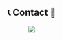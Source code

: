 <!--
**tWwilight/tWwilight** is a ✨ _special_ ✨ repository because its `README.md` (this file) appears on your GitHub profile.

Here are some ideas to get you started:

- 🔭 I’m currently working on ...
- 🌱 I’m currently learning ...
- 👯 I’m looking to collaborate on ...
- 🤔 I’m looking for help with ...
- 💬 Ask me about ...
- 📫 How to reach me: ...
- 😄 Pronouns: ...
- ⚡ Fun fact: ...
-->

<div align=center><h2>📞 Contact 💬</h2></div>

<div align=center> 
  <img src="https://img.shields.io/badge/brandon032@hanyang.ac.kr-EA4335?style=for-the-badge&logo=Gmail&logoColor=white">
  <br>
</div>
